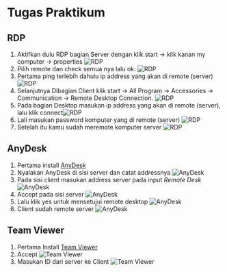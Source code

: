 # Tugas Praktikum

## RDP

1. Aktifkan dulu RDP bagian Server dengan klik start -> klik kanan my computer -> properties ![RDP](./img/rdp-1.png)
2. Pilih remote dan check semua nya lalu ok. ![RDP](./img/rdp-2.png)
3. Pertama ping terlebih dahulu ip address yang akan di remote (server) ![RDP](./img/rdp-4.png)
4. Selanjutnya Dibagian Client klik start -> All Program -> Accessories -> Communication -> Remote Desktop Connection. ![RDP](./img/rdp-3.png)
5. Pada bagian Desktop masukan ip address yang akan di remote (server), lalu klik connect![RDP](./img/rdp-5.png)
6. Lali masukan password komputer yang di remote (server) ![RDP](./img/rdp-6.png)
7. Setelah itu kamu sudah meremote komputer server ![RDP](./img/rdp-7.png)

## AnyDesk

1. Pertama install [AnyDesk](https://anydesk.com/en)
2. Nyalakan AnyDesk di sisi server dan catat addressnya ![AnyDesk](./img/any-desk-1.png)
3. Pada sisi client masukan address server pada input _Remote Desk_ ![AnyDesk](./img/any-desk-2.png)
4. Accept pada sisi server ![AnyDesk](./img/any-desk-3.png)
5. Lalu klik yes untuk mensetujui remote desktop ![AnyDesk](./img/any-desk-4.png)
6. Client sudah remote server ![AnyDesk](./img/any-desk-5.png)

## Team Viewer

1. Pertama Install [Team Viewer](https://www.teamviewer.com/en/)
2. Accept ![Team Viewer](./img/team-viewer-1.png)
3. Masukan ID dari server ke Client ![Team Viewer](./img/team-viewer-2.png)
